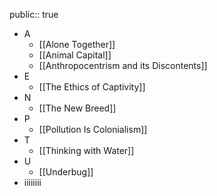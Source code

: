 public:: true

- A
	- [[Alone Together]]
	- [[Animal Capital]]
	- [[Anthropocentrism and its Discontents]]
- E
	- [[The Ethics of Captivity]]
- N
	- [[The New Breed]]
- P
	- [[Pollution Is Colonialism]]
- T
	- [[Thinking with Water]]
- U
	- [[Underbug]]
- iiiiiiii